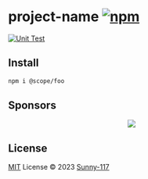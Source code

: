 # project-name [![npm](https://img.shields.io/npm/v/project-name.svg)](https://npmjs.com/package/project-name)

[![Unit Test](https://github.com/Sunny-117/project-name/actions/workflows/unit-test.yml/badge.svg)](https://github.com/Sunny-117/project-name/actions/workflows/unit-test.yml)

## Install

```bash
npm i @scope/foo
```

## Sponsors

<p align="center">
  <a href="https://cdn.jsdelivr.net/gh/Sunny-117/sponsors/sponsors.svg">
    <img src='https://cdn.jsdelivr.net/gh/Sunny-117/sponsors/sponsors.svg'/>
  </a>
</p>

## License

[MIT](./LICENSE) License © 2023 [Sunny-117](https://github.com/Sunny-117)
